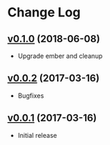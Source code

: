 # Change Log

## [v0.1.0](https://github.com/scottkidder/ember-cli-deploy-git-artefacts/tree/v0.1.0) (2018-06-08)
* Upgrade ember and cleanup

## [v0.0.2](https://github.com/scottkidder/ember-cli-deploy-git-artefacts/tree/v0.0.2) (2017-03-16)
* Bugfixes

## [v0.0.1](https://github.com/scottkidder/ember-cli-deploy-git-artefacts/tree/v0.0.1) (2017-03-16)
* Initial release
